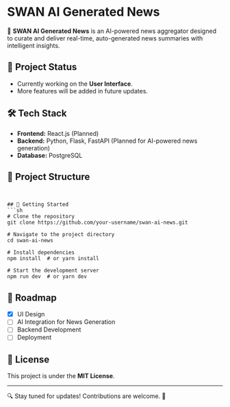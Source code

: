 # SWAN AI Generated News

🚀 **SWAN AI Generated News** is an AI-powered news aggregator designed to curate and deliver real-time, auto-generated news summaries with intelligent insights.

## 📌 Project Status
- Currently working on the **User Interface**.
- More features will be added in future updates.

## 🛠️ Tech Stack
- **Frontend:** React.js (Planned)
- **Backend:** Python, Flask, FastAPI (Planned for AI-powered news generation)
- **Database:** PostgreSQL

## 📂 Project Structure
```


## 🚀 Getting Started
```sh
# Clone the repository
git clone https://github.com/your-username/swan-ai-news.git

# Navigate to the project directory
cd swan-ai-news

# Install dependencies
npm install  # or yarn install

# Start the development server
npm run dev  # or yarn dev
```

## 🎯 Roadmap
- [x] UI Design  
- [ ] AI Integration for News Generation  
- [ ] Backend Development  
- [ ] Deployment  

## 📜 License
This project is under the **MIT License**.

---

🔍 Stay tuned for updates! Contributions are welcome. 🚀
